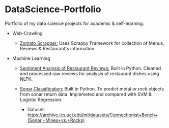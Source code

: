 # DataScience-Portfolio
Portfolio of my data science projects for academic &amp; self-learning.


* Web-Crawling
  - [Zomato Scrapper:](https://github.com/mayankkgandhi/DataScience-Portfolio/tree/master/Zomato-Scrappy) Uses Scrappy Framework for collection of Menus, Reviews & Restaurant's information.  
  
  
* Machine Learning
  - [Sentiment Analysis of Restaurant Reviews:](https://github.com/mayankkgandhi/DataScience-Portfolio/tree/master/Sentiment%20Analysis%20on%20Reviews) Built in Python. Cleaned and processed raw reviews for analysis of restaurant dishes using NLTK. 
  
  - [Sonar Classification:](https://github.com/mayankkgandhi/DataScience-Portfolio/tree/master/Sonar%20Classificataion)  Built in Python. To predict metal or rock objects from sonar return data. Implemeted and compared with SVM & Logistic Regression. 
    - Dataset: https://archive.ics.uci.edu/ml/datasets/Connectionist+Bench+(Sonar,+Mines+vs.+Rocks)
